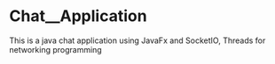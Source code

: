 # Chat__Application
This is a java chat application using JavaFx and  SocketIO, Threads for networking programming
